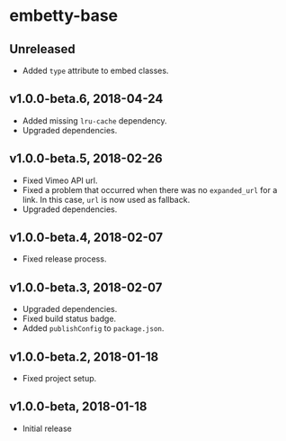 # embetty-base

## Unreleased

- Added `type` attribute to embed classes.

## v1.0.0-beta.6, 2018-04-24

- Added missing `lru-cache` dependency.
- Upgraded dependencies.

## v1.0.0-beta.5, 2018-02-26

- Fixed Vimeo API url.
- Fixed a problem that occurred when there was no `expanded_url` for a link. In this case, `url` is now used as fallback.
- Upgraded dependencies.

## v1.0.0-beta.4, 2018-02-07

- Fixed release process.

## v1.0.0-beta.3, 2018-02-07

- Upgraded dependencies.
- Fixed build status badge.
- Added `publishConfig` to `package.json`.

## v1.0.0-beta.2, 2018-01-18

- Fixed project setup.

## v1.0.0-beta, 2018-01-18

- Initial release
